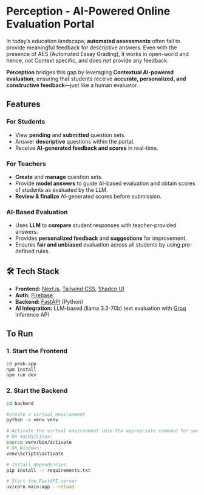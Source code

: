# Perception - AI-Powered Online Evaluation Portal

In today’s education landscape, **automated assessments** often fail to provide meaningful feedback for descriptive answers.
Even with the presence of AES (Automated Essay Grading), it works in open-world and hence, not Context specific, and does not provide any feedback.

**Perception** bridges this gap by leveraging **Contextual AI-powered evaluation**, ensuring that students receive **accurate, personalized, and constructive feedback**—just like a human evaluator.

## Features

### **For Students**

- View **pending** and **submitted** question sets.
- Answer **descriptive** questions within the portal.
- Receive **AI-generated feedback and scores** in real-time.

### **For Teachers**

- **Create** and **manage** question sets.
- Provide **model answers** to guide AI-based evaluation and obtain scores of students as evaluated by the LLM.
- **Review & finalize** AI-generated scores before submission.

### **AI-Based Evaluation**

- Uses **LLM** to **compare** student responses with teacher-provided answers.
- Provides **personalized feedback** and **suggestions** for improvement.
- Ensures **fair and unbiased** evaluation across all students by using pre-defined rules.


## 🛠 Tech Stack

- **Frontend:** [Next.js](https://nextjs.org/), [Tailwind CSS](https://tailwindcss.com/), [Shadcn UI](https://ui.shadcn.com/) 
- **Auth:** [Firebase](https://firebase.google.com/)
- **Backend:** [FastAPI](https://fastapi.tiangolo.com/) (Python)
- **AI Integration:** LLM-based (llama 3.3-70b) text evaluation with [Groq](https://groq.com/) inference API

## To Run

### 1. Start the Frontend  

```bash
cd peak-app
npm install
npm run dev
```

### 2. Start the Backend  

```bash
cd backend

#create a virtual environment 
python -m venv venv

# Activate the virtual environment (Use the appropriate command for your OS)
# On macOS/Linux:
source venv/bin/activate
# On Windows:
venv\Scripts\activate

# Install dependencies
pip install -r requirements.txt

# Start the FastAPI server
uvicorn main:app --reload
```
